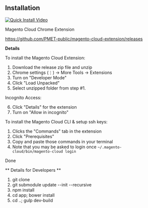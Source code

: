 

## Installation


[![Quick Install Video](http://img.youtube.com/vi/x3KF-Y_8R00/0.jpg)](https://www.youtube.com/watch?v=x3KF-Y_8R00 "Quick Install Video")

Magento Cloud Chrome Extension

https://github.com/PMET-public/magento-cloud-extension/releases

**Details**

To install the Magento Cloud Extension:
1. Download the release zip file and unzip
2. Chrome settings (⋮) → More Tools → Extensions
3. Turn on "Developer Mode"
4. Click "Load Unpacked" 
5. Select unzipped folder from step #1.

Incognito Access:

6. Click "Details" for the extension
7. Turn on "Allow in incognito"

To install the Magento Cloud CLI & setup ssh keys:
1. Clicks the "Commands" tab in the extension
2. Click "Prerequisites"
3. Copy and paste those commands in your terminal
4. Note that you may be asked to login once `~/.magento-cloud/bin/magento-cloud login`

Done


** Details for Developers **

1. git clone
2. git submodule update --init --recursive
3. npm install
4. cd app; bower install
5. cd ..; gulp dev-build

